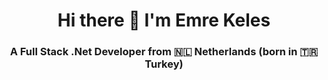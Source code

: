 
<h1 align="center">Hi there 👋 I'm Emre Keles </h1>
<h3 align="center">A Full Stack .Net Developer from 🇳🇱 Netherlands (born in 🇹🇷 Turkey)</h3>

<!--
**kelesemre/kelesemre** is a ✨ _special_ ✨ repository because its `README.md` (this file) appears on your GitHub profile.

Here are some ideas to get you started:

- 🔭 I’m currently working on ...
- 🌱 I’m currently learning ...
- 👯 I’m looking to collaborate on ...
- 🤔 I’m looking for help with ...
- 💬 Ask me about ...
- 📫 How to reach me: ...
- 😄 Pronouns: ...
- ⚡ Fun fact: ...
-->
